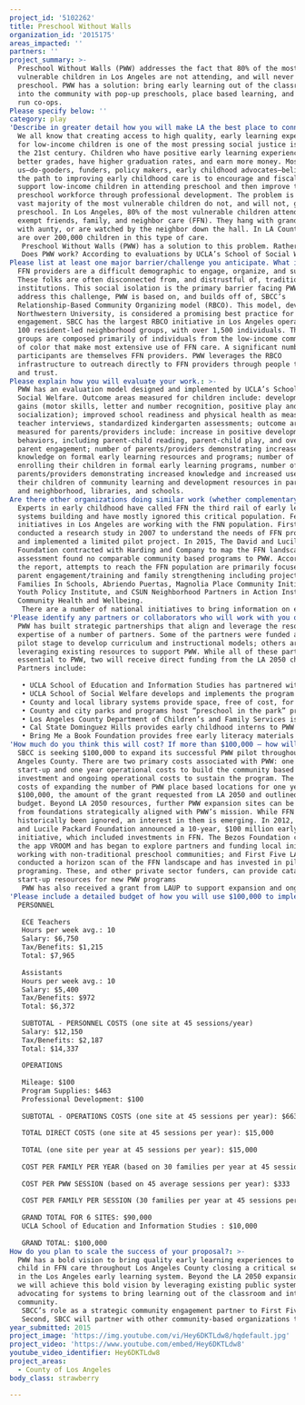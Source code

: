 ```yaml
---
project_id: '5102262'
title: Preschool Without Walls
organization_id: '2015175'
areas_impacted: ''
partners: ''
project_summary: >-
  Preschool Without Walls (PWW) addresses the fact that 80% of the most
  vulnerable children in Los Angeles are not attending, and will never attend,
  preschool. PWW has a solution: bring early learning out of the classroom and
  into the community with pop-up preschools, place based learning, and community
  run co-ops.
Please specify below: ''
category: play
'Describe in greater detail how you will make LA the best place to connect:': >-
  We all know that creating access to high quality, early learning experiences
  for low-income children is one of the most pressing social justice issues of
  the 21st century. Children who have positive early learning experiences get
  better grades, have higher graduation rates, and earn more money. Most of
  us—do-gooders, funders, policy makers, early childhood advocates—believe that
  the path to improving early childhood care is to encourage and fiscally
  support low-income children in attending preschool and then improve the
  preschool workforce through professional development. The problem is that the
  vast majority of the most vulnerable children do not, and will not, go to
  preschool. In Los Angeles, 80% of the most vulnerable children attend license
  exempt friends, family, and neighbor care (FFN). They hang with grandma, play
  with aunty, or are watched by the neighbor down the hall. In LA County there
  are over 200,000 children in this type of care. 
   Preschool Without Walls (PWW) has a solution to this problem. Rather than pushing families into traditional school, PWW brings early learning experiences into the community through a three-part model. First, we operate informal preschools on city blocks, in public housing rec rooms, in church basements—pretty much anywhere FFN providers naturally spend time. These informal preschools offer research based, culturally relevant, free early learning activities including story time, dramatic play, and arts and crafts. Second, PWW operates place based preschools in libraries, parks, school sites, and churches for ongoing structured learning experiences using easily replicated activities in readily available community environments. These “place based” programs meet weekly and have been designed by the UCLA School of Education to leverage the use of public spaces as natural learning environments. Lastly, FFN providers are supported in organizing community based co-ops—groups of local FFN providers who meet regularly and are supported with take-home activity guides, links to community resources, low-cost learning materials for home use, and daily text messaged activities. Each co-op is visited by PWW staff, providing feedback and support around skills and activities developed in PWW sessions. 
   Does PWW work? According to evaluations by UCLA’s School of Social Welfare of PWW’s pilot program 90% of PWW children improved in every category of school readiness.
Please list at least one major barrier/challenge you anticipate. What is your strategy for overcoming these obstacles?: >-
  FFN providers are a difficult demographic to engage, organize, and support.
  These folks are often disconnected from, and distrustful of, traditional
  institutions. This social isolation is the primary barrier facing PWW. To
  address this challenge, PWW is based on, and builds off of, SBCC’s
  Relationship-Based Community Organizing model (RBCO). This model, developed at
  Northwestern University, is considered a promising best practice for community
  engagement. SBCC has the largest RBCO initiative in Los Angeles operating over
  100 resident-led neighborhood groups, with over 1,500 individuals. These
  groups are composed primarily of individuals from the low-income communities
  of color that make most extensive use of FFN care. A significant number of
  participants are themselves FFN providers. PWW leverages the RBCO
  infrastructure to outreach directly to FFN providers through people they know
  and trust.
Please explain how you will evaluate your work.: >-
  PWW has an evaluation model designed and implemented by UCLA’s School of
  Social Welfare. Outcome areas measured for children include: developmental
  gains (motor skills, letter and number recognition, positive play and
  socialization); improved school readiness and physical health as measured by
  teacher interviews, standardized kindergarten assessments; outcome areas
  measured for parents/providers include: increase in positive developmental
  behaviors, including parent-child reading, parent-child play, and overall
  parent engagement; number of parents/providers demonstrating increased
  knowledge on formal early learning resources and programs; number of parents
  enrolling their children in formal early learning programs, number of
  parents/providers demonstrating increased knowledge and increased use with
  their children of community learning and development resources in parks, home
  and neighborhood, libraries, and schools.
Are there other organizations doing similar work (whether complementary or competitive)? What is unique about your proposed approach?: >-
  Experts in early childhood have called FFN the third rail of early learning
  systems building and have mostly ignored this critical population. Few
  initiatives in Los Angeles are working with the FNN population. First Five LA
  conducted a research study in 2007 to understand the needs of FFN providers
  and implemented a limited pilot project. In 2015, The David and Lucile Packard
  Foundation contracted with Harding and Company to map the FFN landscape. This
  assessment found no comparable community based programs to PWW. According to
  the report, attempts to reach the FFN population are primarily focused on
  parent engagement/training and family strengthening including projects by
  Families In Schools, Abriendo Puertas, Magnolia Place Community Initiative,
  Youth Policy Institute, and CSUN Neighborhood Partners in Action Institute for
  Community Health and Wellbeing. 
   There are a number of national initiatives to bring information on early learning to communities. Too Small to Fail, an initiative of the Clinton Global Foundation, aims to help parents and businesses take meaningful actions to improve the health and well-being of children ages zero to five by promoting new research on the science of children’s brain development, early learning and early health. VROOM is an app, developed by the Bezos Foundation, which supports parents with daily “brain building” activities to do with children 0-5. While important, neither of these offers direct programing for FFN providers in the Los Angeles area and have limited cultural relevance for diverse populations. They are both, however, potential partners to support PWW with additional best practices. VROOM specifically could provide complementary services to PWW text messaging approach to support FFN providers within PWW network with daily enrichment activities.
'Please identify any partners or collaborators who will work with you on this project. How much of the $100,000 grant award will each partner receive?': >-
  PWW has built strategic partnerships that align and leverage the resources and
  expertise of a number of partners. Some of the partners were funded at the
  pilot stage to develop curriculum and instructional models; others are
  leveraging existing resources to support PWW. While all of these partners are
  essential to PWW, two will receive direct funding from the LA 2050 challenge.
  Partners include:
   
   • UCLA School of Education and Information Studies has partnered with PWW to develop a place based learning curriculum that is culturally relevant for the FFN population. The curriculum is designed to turn local assets such as the libraries, parks, and small businesses, into learning opportunities. Each model is progressive and builds the capacity of FFN providers to utilize these local learning sites on an ongoing basis. UCLA School of Education and Information Studies will receive $10,000. 
   • UCLA School of Social Welfare develops and implements the program evaluation model for PWW
   • County and local library systems provide space, free of cost, for “learning in the library” programs as well as access to ongoing literacy services. Currently PWW works with the LA County and city library system and will expand to work with municipal libraries where necessary
   • County and city parks and programs host “preschool in the park” providing space for PWW in 9 parks in SPA 8 and will provide an additional 6 locations for future PWW expansion.
   • Los Angeles County Department of Children’s and Family Services is an ongoing funding partner providing fiscal resources to place families engaged with protective services in PWW programs
   • Cal State Dominguez Hills provides early childhood interns to PWW locations free of cost.
   • Bring Me a Book Foundation provides free early literacy materials to PWW locations.
'How much do you think this will cost? If more than $100,000 – how will you cover the additional costs?': >-
  SBCC is seeking $100,000 to expand its successful PWW pilot throughout Los
  Angeles County. There are two primary costs associated with PWW: one time
  start-up and one year operational costs to build the community based
  investment and ongoing operational costs to sustain the program. The start-up
  costs of expanding the number of PWW place based locations for one year is
  $100,000, the amount of the grant requested from LA 2050 and outlined in the
  budget. Beyond LA 2050 resources, further PWW expansion sites can be funded
  from foundations strategically aligned with PWW’s mission. While FFN has
  historically been ignored, an interest in them is emerging. In 2012, The David
  and Lucile Packard Foundation announced a 10-year, $100 million early learning
  initiative, which included investments in FFN. The Bezos Foundation created
  the app VROOM and has began to explore partners and funding local initiatives
  working with non-traditional preschool communities; and First Five LA
  conducted a horizon scan of the FFN landscape and has invested in pilot
  programing. These, and other private sector funders, can provide catalytic
  start-up resources for new PWW programs
   PWW has also received a grant from LAUP to support expansion and ongoing operating costs. The Department of Children and Family Services has also expressed interest in this model and we are currently conducting a pilot in a partnership with the DCFS Torrance office. We are currently working with the Bring Me a Book Foundation as well as CSU Dominguez Hills to explore additional funding and a partnership with them. And we will be submitting a proposal to The David and Lucile Packard Foundation.
'Please include a detailed budget of how you will use $100,000 to implement this project.': |-
  PERSONNEL
   
   ECE Teachers 
   Hours per week avg.: 10 
   Salary: $6,750 
   Tax/Benefits: $1,215
   Total: $7,965
   
   Assistants
   Hours per week avg.: 10
   Salary: $5,400
   Tax/Benefits: $972
   Total: $6,372
   
   SUBTOTAL - PERSONNEL COSTS (one site at 45 sessions/year)
   Salary: $12,150
   Tax/Benefits: $2,187
   Total: $14,337
   
   OPERATIONS
   
   Mileage: $100
   Program Supplies: $463
   Professional Development: $100
   
   SUBTOTAL - OPERATIONS COSTS (one site at 45 sessions per year): $663
   
   TOTAL DIRECT COSTS (one site at 45 sessions per year): $15,000
   
   TOTAL (one site per year at 45 sessions per year): $15,000
   
   COST PER FAMILY PER YEAR (based on 30 families per year at 45 sessions per year) : $500
   
   COST PER PWW SESSION (based on 45 average sessions per year): $333
   
   COST PER FAMILY PER SESSION (30 families per year at 45 sessions per year) : $11
   
   GRAND TOTAL FOR 6 SITES: $90,000 
   UCLA School of Education and Information Studies : $10,000
   
   GRAND TOTAL: $100,000
How do you plan to scale the success of your proposal?: >-
  PWW has a bold vision to bring quality early learning experiences to every
  child in FFN care throughout Los Angeles County closing a critical service gap
  in the Los Angeles early learning system. Beyond the LA 2050 expansion site,
  we will achieve this bold vision by leveraging existing public systems and
  advocating for systems to bring learning out of the classroom and into the
  community. 
   SBCC’s role as a strategic community engagement partner to First Five LA’s Best Start programs creates an opportunity for PWW to offer our place based learning model in the Best Start Communities. Created in 1998 to invest LA County’s allocation of funds from California’s Proposition 10 tobacco tax, First 5 LA is a leading early childhood advocate working collaboratively across LA County. In 2011, First Five LA created a place based strategy called Best Start working in 14 vulnerable communities across LA County. SBCC is a funded strategic community engagement partner in 13 Best Start communities operating 100 community action groups with over 1,500 residents. This strategic partnership with First 5 LA Best Start will be an asset in expanding PWW programs throughout LA County. 
   Second, SBCC will partner with other community-based organizations to work in locations outside of the 14 Best Start locations. There are hundreds of community based non-profits throughout Los Angeles County that have deep relationships with the population of families that utilizes FFN care. Moreover, many of these non-profits have a mission to support families. PWW provides these CBO's with a cost effective model to strengthen early outcomes within these communities. PWW will partner with these CBOs to provide technical assistance and support implementation. Finally, in addition to expanding on the ground programming, PWW will work with the LA County and city library system to remove barriers to “early childhood library learning” and leverage opportunities to enhance libraries as early learning centers for all children and partner with the LA County and city parks system to support “preschools in the park” bringing the best practices of place based learning to every city in LA County.
year_submitted: 2015
project_image: 'https://img.youtube.com/vi/Hey6DKTLdw8/hqdefault.jpg'
project_video: 'https://www.youtube.com/embed/Hey6DKTLdw8'
youtube_video_identifier: Hey6DKTLdw8
project_areas:
  - County of Los Angeles
body_class: strawberry

---
```

